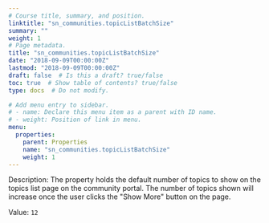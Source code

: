 ```yaml
---
# Course title, summary, and position.
linktitle: "sn_communities.topicListBatchSize"
summary: ""
weight: 1
# Page metadata.
title: "sn_communities.topicListBatchSize"
date: "2018-09-09T00:00:00Z"
lastmod: "2018-09-09T00:00:00Z"
draft: false  # Is this a draft? true/false
toc: true  # Show table of contents? true/false
type: docs  # Do not modify.

# Add menu entry to sidebar.
# - name: Declare this menu item as a parent with ID name.
# - weight: Position of link in menu.
menu:
  properties:
    parent: Properties
    name: "sn_communities.topicListBatchSize"
    weight: 1
---
```


Description: The property holds the default number of topics to show on the topics list page on the community portal. The number of topics shown will increase once the user clicks the "Show More" button on the page.


Value: `12`